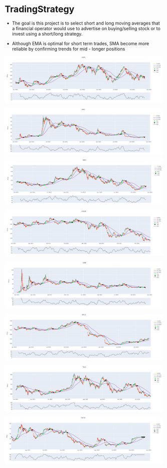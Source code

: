 # TradingStrategy

- The goal is this project is to select short and long moving averages that a financial operator would use to advertise on buying/selling stock or to invest using a short/long strategy.

- Although EMA is optimal for short term trades, SMA become more reliable by confirming trends for mid - longer positions

![](ss/AAPL.JPG)

![](ss/AMC.JPG)

![](ss/AMD.JPG)

![](ss/AMZN.JPG)

![](ss/GME.JPG)

![](ss/NFLX.JPG)

![](ss/TSLA.JPG)

![](ss/TWTR.JPG)
